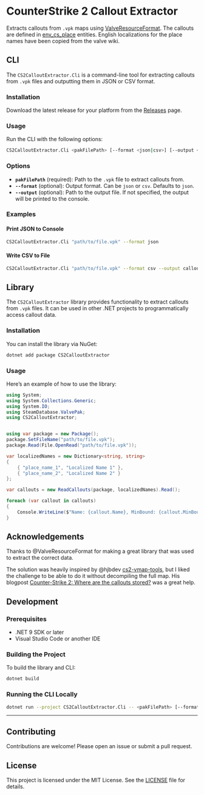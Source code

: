 # CounterStrike 2 Callout Extractor

Extracts callouts from `.vpk` maps using [ValveResourceFormat](https://github.com/ValveResourceFormat/ValveResourceFormat). The callouts are defined in [env_cs_place](https://developer.valvesoftware.com/wiki/Env_cs_place) entities. English localizations for the place names have been copied from the valve wiki. 


## CLI

The `CS2CalloutExtractor.Cli` is a command-line tool for extracting callouts from `.vpk` files and outputting them in JSON or CSV format.

### Installation

Download the latest release for your platform from the [Releases](https://github.com/your-repo/zone-extract/releases) page.

### Usage

Run the CLI with the following options:

```bash
CS2CalloutExtractor.Cli <pakFilePath> [--format <json|csv>] [--output <file>]
```

### Options

- **`pakFilePath`** (required): Path to the `.vpk` file to extract callouts from.
- **`--format`** (optional): Output format. Can be `json` or `csv`. Defaults to `json`.
- **`--output`** (optional): Path to the output file. If not specified, the output will be printed to the console.

### Examples

#### Print JSON to Console

```bash
CS2CalloutExtractor.Cli "path/to/file.vpk" --format json
```

#### Write CSV to File

```bash
CS2CalloutExtractor.Cli "path/to/file.vpk" --format csv --output callouts.csv
```


## Library

The `CS2CalloutExtractor` library provides functionality to extract callouts from `.vpk` files. It can be used in other .NET projects to programmatically access callout data.

### Installation

You can install the library via NuGet:

```bash
dotnet add package CS2CalloutExtractor
```

### Usage

Here’s an example of how to use the library:

```csharp
using System;
using System.Collections.Generic;
using System.IO;
using SteamDatabase.ValvePak;
using CS2CalloutExtractor;


using var package = new Package();
package.SetFileName("path/to/file.vpk");
package.Read(File.OpenRead("path/to/file.vpk"));

var localizedNames = new Dictionary<string, string>
{
    { "place_name_1", "Localized Name 1" },
    { "place_name_2", "Localized Name 2" }
};

var callouts = new ReadCallouts(package, localizedNames).Read();

foreach (var callout in callouts)
{
    Console.WriteLine($"Name: {callout.Name}, MinBound: {callout.MinBound}, MaxBound: {callout.MaxBound}");
}
```


## Acknowledgements

Thanks to @ValveResourceFormat for making a great library that was used to extract the correct data. 

The solution was heavily inspired by @hjbdev [cs2-vmap-tools](https://github.com/hjbdev/cs2-vmap-tools), 
but I liked the challenge to be able to do it without decompiling the full map.
His blogpost [Counter-Strike 2: Where are the callouts stored?](https://hjb.dev/posts/counter-strike-2-where-are-all-the-callouts-2) was a great help.

## Development

### Prerequisites

- .NET 9 SDK or later
- Visual Studio Code or another IDE

### Building the Project

To build the library and CLI:

```bash
dotnet build
```

### Running the CLI Locally

```bash
dotnet run --project CS2CalloutExtractor.Cli -- <pakFilePath> [--format <json|csv>] [--output <file>]
```

---

## Contributing

Contributions are welcome! Please open an issue or submit a pull request.



## License

This project is licensed under the MIT License. See the [LICENSE](LICENSE) file for details.